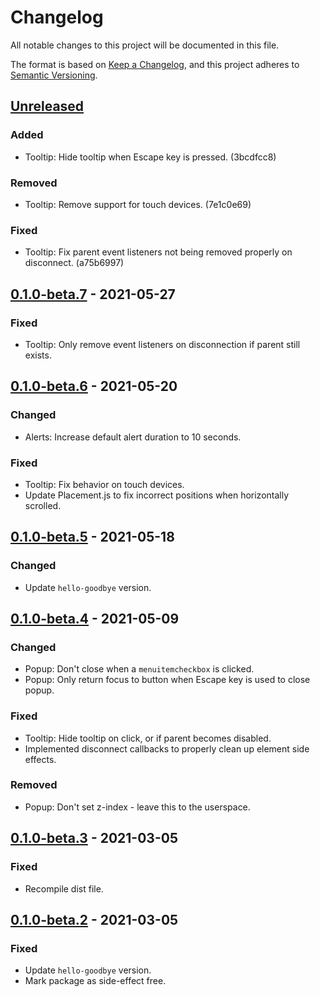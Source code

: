 # Changelog

All notable changes to this project will be documented in this file.

The format is based on [Keep a Changelog](https://keepachangelog.com/en/1.0.0/),
and this project adheres to [Semantic Versioning](https://semver.org/spec/v2.0.0.html).

## [Unreleased]
### Added
- Tooltip: Hide tooltip when Escape key is pressed. (3bcdfcc8)

### Removed
- Tooltip: Remove support for touch devices. (7e1c0e69)

### Fixed
- Tooltip: Fix parent event listeners not being removed properly on disconnect. (a75b6997)

## [0.1.0-beta.7] - 2021-05-27
### Fixed
- Tooltip: Only remove event listeners on disconnection if parent still exists.

## [0.1.0-beta.6] - 2021-05-20
### Changed
- Alerts: Increase default alert duration to 10 seconds.

### Fixed
- Tooltip: Fix behavior on touch devices.
- Update Placement.js to fix incorrect positions when horizontally scrolled.

## [0.1.0-beta.5] - 2021-05-18
### Changed
- Update `hello-goodbye` version.

## [0.1.0-beta.4] - 2021-05-09
### Changed
- Popup: Don't close when a `menuitemcheckbox` is clicked.
- Popup: Only return focus to button when Escape key is used to close popup.

### Fixed
- Tooltip: Hide tooltip on click, or if parent becomes disabled.
- Implemented disconnect callbacks to properly clean up element side effects.

### Removed
- Popup: Don't set z-index - leave this to the userspace.

## [0.1.0-beta.3] - 2021-03-05
### Fixed
- Recompile dist file.

## [0.1.0-beta.2] - 2021-03-05
### Fixed
- Update `hello-goodbye` version.
- Mark package as side-effect free.


[Unreleased]: https://github.com/tobyzerner/inclusive-elements/compare/v0.1.0-beta.7...HEAD
[0.1.0-beta.7]: https://github.com/tobyzerner/inclusive-elements/compare/v0.1.0-beta.6...v0.1.0-beta.7
[0.1.0-beta.6]: https://github.com/tobyzerner/inclusive-elements/compare/v0.1.0-beta.5...v0.1.0-beta.6
[0.1.0-beta.5]: https://github.com/tobyzerner/inclusive-elements/compare/v0.1.0-beta.4...v0.1.0-beta.5
[0.1.0-beta.4]: https://github.com/tobyzerner/inclusive-elements/compare/v0.1.0-beta.3...v0.1.0-beta.4
[0.1.0-beta.3]: https://github.com/tobyzerner/inclusive-elements/compare/v0.1.0-beta.2...v0.1.0-beta.3
[0.1.0-beta.2]: https://github.com/tobyzerner/inclusive-elements/compare/v0.1.0-beta.1...v0.1.0-beta.2
